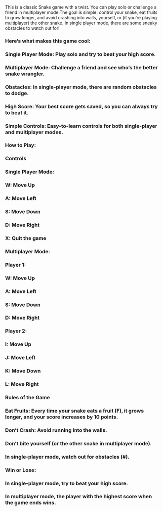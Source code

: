 This is a classic Snake game with a twist. You can play solo or challenge a friend in multiplayer mode.The goal is simple: control your snake, eat fruits to grow longer, and avoid crashing into walls, yourself, or (if you’re playing multiplayer) the other snake. In single player mode, there are some sneaky obstacles to watch out for!


### Here’s what makes this game cool:
### Single Player Mode: Play solo and try to beat your high score.
### Multiplayer Mode: Challenge a friend and see who’s the better snake wrangler.
### Obstacles: In single-player mode, there are random obstacles to dodge.
### High Score: Your best score gets saved, so you can always try to beat it.
### Simple Controls: Easy-to-learn controls for both single-player and multiplayer modes.


### How to Play: 
### Controls
### Single Player Mode:
### W: Move Up
### A: Move Left
### S: Move Down
### D: Move Right
### X: Quit the game
### Multiplayer Mode:
### Player 1:
### W: Move Up
### A: Move Left
### S: Move Down
### D: Move Right
### Player 2:
### I: Move Up
### J: Move Left
### K: Move Down
### L: Move Right

### Rules of the Game 
### Eat Fruits: Every time your snake eats a fruit (F), it grows longer, and your score increases by 10 points.
### Don’t Crash: Avoid running into the walls.
### Don’t bite yourself (or the other snake in multiplayer mode).
### In single-player mode, watch out for obstacles (#).
### Win or Lose:
### In single-player mode, try to beat your high score.
### In multiplayer mode, the player with the highest score when the game ends wins.
